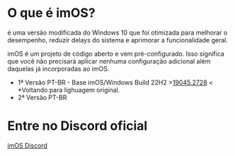 # **O que é imOS?**
é uma versão modificada do Windows 10 que foi otimizada para melhorar o desempenho, reduzir delays do sistema e aprimorar a funcionalidade geral.

imOS é um projeto de código aberto e vem pré-configurado. Isso significa que você não precisará aplicar nenhuma configuração adicional além daquelas já incorporadas ao imOS.

+ 1ª Versão PT-BR - Base imOS/Windows Build 22H2 >[19045.2728](https://github.com/Evertonlps/imOS-BR/releases/tag/19045.2728) < *Voltando para lighuagem original.
+ 2ª Versão PT-BR

# Entre no Discord oficial

[imOS Discord](https://dsc.gg/imos)
